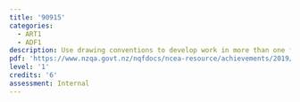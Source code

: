 ```yaml
---
title: '90915'
categories:
  - ART1
  - ADF1
description: Use drawing conventions to develop work in more than one field of practice
pdf: 'https://www.nzqa.govt.nz/nqfdocs/ncea-resource/achievements/2019/as90915.pdf'
level: '1'
credits: '6'
assessment: Internal
---
```


